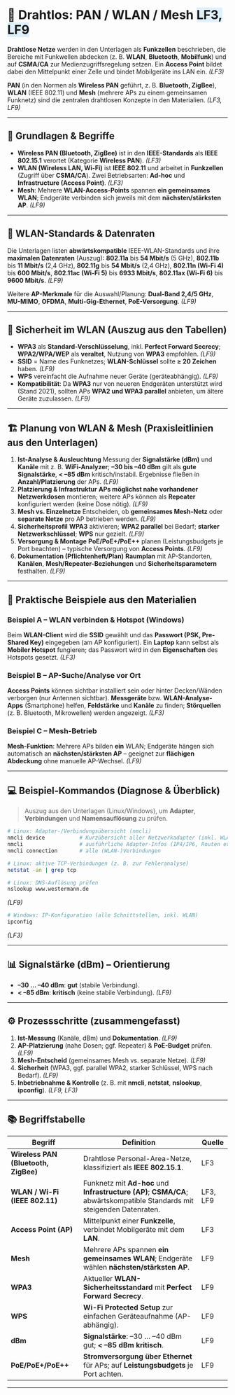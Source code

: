 # 📶 Drahtlos: PAN / WLAN / Mesh <span style="background:#e0f0ff;">LF3, LF9</span>

**Drahtlose Netze** werden in den Unterlagen als **Funkzellen** beschrieben, die Bereiche mit Funkwellen abdecken (z. B. **WLAN**, **Bluetooth**, **Mobilfunk**) und auf **CSMA/CA** zur Medienzugriffsregelung setzen. Ein **Access Point** bildet dabei den Mittelpunkt einer Zelle und bindet Mobilgeräte ins LAN ein. *(LF3)*

**PAN** (in den Normen als **Wireless PAN** geführt, z. B. **Bluetooth, ZigBee**), **WLAN** (IEEE 802.11) und **Mesh** (mehrere APs zu einem gemeinsamen Funknetz) sind die zentralen drahtlosen Konzepte in den Materialien. *(LF3, LF9)*

---

## 🧭 Grundlagen & Begriffe

* **Wireless PAN (Bluetooth, ZigBee)** ist in den **IEEE-Standards** als **IEEE 802.15.1** verortet (Kategorie **Wireless PAN**). *(LF3)* 
* **WLAN (Wireless LAN, Wi-Fi)** ist **IEEE 802.11** und arbeitet in **Funkzellen** (Zugriff über **CSMA/CA**). Zwei Betriebsarten: **Ad-hoc** und **Infrastructure (Access Point)**. *(LF3)*
* **Mesh**: Mehrere **WLAN-Access-Points** spannen **ein gemeinsames WLAN**; Endgeräte verbinden sich jeweils mit dem **nächsten/stärksten AP**. *(LF9)* 

---

## 📡 WLAN-Standards & Datenraten

Die Unterlagen listen **abwärtskompatible** IEEE-WLAN-Standards und ihre **maximalen Datenraten** (Auszug):
**802.11a** bis **54 Mbit/s** (5 GHz), **802.11b** bis **11 Mbit/s** (2,4 GHz), **802.11g** bis **54 Mbit/s** (2,4 GHz), **802.11n (Wi-Fi 4)** bis **600 Mbit/s**, **802.11ac (Wi-Fi 5)** bis **6933 Mbit/s**, **802.11ax (Wi-Fi 6)** bis **9600 Mbit/s**. *(LF9)* 

Weitere **AP-Merkmale** für die Auswahl/Planung: **Dual-Band 2,4/5 GHz**, **MU-MIMO**, **OFDMA**, **Multi-Gig-Ethernet**, **PoE-Versorgung**. *(LF9)* 

---

## 🔐 Sicherheit im WLAN (Auszug aus den Tabellen)

* **WPA3** als **Standard-Verschlüsselung**, inkl. **Perfect Forward Secrecy**; **WPA2/WPA/WEP** als **veraltet**, Nutzung von **WPA3** empfohlen. *(LF9)* 
* **SSID** = Name des Funknetzes; **WLAN-Schlüssel** sollte **≥ 20 Zeichen** haben. *(LF9)* 
* **WPS** vereinfacht die Aufnahme neuer Geräte (geräteabhängig). *(LF9)* 
* **Kompatibilität**: Da **WPA3** nur von neueren Endgeräten unterstützt wird (Stand 2021), sollten APs **WPA2 und WPA3 parallel** anbieten, um ältere Geräte zuzulassen. *(LF9)* 

---

## 🏗️ Planung von WLAN & Mesh (Praxisleitlinien aus den Unterlagen)

1. **Ist-Analyse & Ausleuchtung**
   Messung der **Signalstärke (dBm)** und **Kanäle** mit z. B. **WiFi-Analyzer**; **–30 bis –40 dBm** gilt als **gute Signalstärke**, **< –85 dBm** kritisch/instabil. Ergebnisse fließen in **Anzahl/Platzierung** der APs. *(LF9)* 
2. **Platzierung & Infrastruktur**
   **APs möglichst nahe vorhandener Netzwerkdosen** montieren; weitere APs können als **Repeater** konfiguriert werden (keine Dose nötig). *(LF9)* 
3. **Mesh vs. Einzelnetze**
   Entscheiden, ob **gemeinsames Mesh-Netz** oder **separate Netze** pro AP betrieben werden. *(LF9)* 
4. **Sicherheitsprofil**
   **WPA3** aktivieren; **WPA2 parallel** bei Bedarf; **starker Netzwerkschlüssel**; **WPS** nur gezielt. *(LF9)* 
5. **Versorgung & Montage**
   **PoE/PoE+/PoE++** planen (Leistungsbudgets je Port beachten) – typische Versorgung von **Access Points**. *(LF9)* 
6. **Dokumentation (Pflichtenheft/Plan)**
   **Raumplan** mit AP-Standorten, **Kanälen**, **Mesh/Repeater-Beziehungen** und **Sicherheitsparametern** festhalten. *(LF9)* 

---

## 🧪 Praktische Beispiele aus den Materialien

### Beispiel A – WLAN verbinden & Hotspot (Windows)

Beim **WLAN-Client** wird die **SSID** gewählt und das **Passwort (PSK, Pre-Shared Key)** eingegeben (am AP konfiguriert). Ein **Laptop** kann selbst als **Mobiler Hotspot** fungieren; das Passwort wird in den **Eigenschaften** des Hotspots gesetzt. *(LF3)* 

### Beispiel B – AP-Suche/Analyse vor Ort

**Access Points** können sichtbar installiert sein oder hinter Decken/Wänden verborgen (nur Antennen sichtbar). **Messgeräte** bzw. **WLAN-Analyse-Apps** (Smartphone) helfen, **Feldstärke** und **Kanäle** zu finden; **Störquellen** (z. B. Bluetooth, Mikrowellen) werden angezeigt. *(LF3)* 

### Beispiel C – Mesh-Betrieb

**Mesh-Funktion**: Mehrere APs bilden **ein** WLAN; Endgeräte hängen sich automatisch an **nächsten/stärksten AP** – geeignet zur **flächigen Abdeckung** ohne manuelle AP-Wechsel. *(LF9)* 

---

## 💻 Beispiel-Kommandos (Diagnose & Überblick)

> Auszug aus den Unterlagen (Linux/Windows), um **Adapter**, **Verbindungen** und **Namensauflösung** zu prüfen.

```bash
# Linux: Adapter-/Verbindungsübersicht (nmcli)
nmcli device           # Kurzübersicht aller Netzwerkadapter (inkl. WLAN)
nmcli                  # ausführliche Adapter-Infos (IP4/IP6, Routen etc.)
nmcli connection       # alle (WLAN-)Verbindungen

# Linux: aktive TCP-Verbindungen (z. B. zur Fehleranalyse)
netstat -an | grep tcp

# Linux: DNS-Auflösung prüfen
nslookup www.westermann.de
```

*(LF9)*

```powershell
# Windows: IP-Konfiguration (alle Schnittstellen, inkl. WLAN)
ipconfig
```

*(LF3)* 

---

## 📊 Signalstärke (dBm) – Orientierung

* **–30 … –40 dBm**: **gut** (stabile Verbindung).
* **< –85 dBm**: **kritisch** (keine stabile Verbindung).
  *(LF9)* 

---

## ⚙️ Prozessschritte (zusammengefasst)

1. **Ist-Messung** (Kanäle, dBm) und **Dokumentation**. *(LF9)* 
2. **AP-Platzierung** (nahe Dosen; ggf. Repeater) & **PoE-Budget** prüfen. *(LF9)*
3. **Mesh-Entscheid** (gemeinsames Mesh vs. separate Netze). *(LF9)* 
4. **Sicherheit** (WPA3, ggf. parallel WPA2, starker Schlüssel, WPS nach Bedarf). *(LF9)* 
5. **Inbetriebnahme & Kontrolle** (z. B. mit **nmcli**, **netstat**, **nslookup**, **ipconfig**). *(LF9, LF3)*

---

## 📚 Begriffstabelle

| Begriff                              | Definition                                                                                                               | Quelle   |
| ------------------------------------ | ------------------------------------------------------------------------------------------------------------------------ | -------- |
| **Wireless PAN (Bluetooth, ZigBee)** | Drahtlose Personal-Area-Netze, klassifiziert als **IEEE 802.15.1**.                                                      | LF3      |
| **WLAN / Wi-Fi (IEEE 802.11)**       | Funknetz mit **Ad-hoc** und **Infrastructure (AP)**; **CSMA/CA**; abwärtskompatible Standards mit steigenden Datenraten. | LF3, LF9 |
| **Access Point (AP)**                | Mittelpunkt einer **Funkzelle**, verbindet Mobilgeräte mit dem **LAN**.                                                  | LF3      |
| **Mesh**                             | Mehrere APs spannen **ein gemeinsames WLAN**; Endgeräte wählen **nächsten/stärksten AP**.                                | LF9      |
| **WPA3**                             | Aktueller **WLAN-Sicherheitsstandard** mit **Perfect Forward Secrecy**.                                                  | LF9      |
| **WPS**                              | **Wi-Fi Protected Setup** zur einfachen Geräteaufnahme (AP-abhängig).                                                    | LF9      |
| **dBm**                              | **Signalstärke**: –30 … –40 dBm gut; **< –85 dBm kritisch**.                                                             | LF9      |
| **PoE/PoE+/PoE++**                   | **Stromversorgung über Ethernet** für APs; auf **Leistungsbudgets** je Port achten.                                      | LF9      |

---


